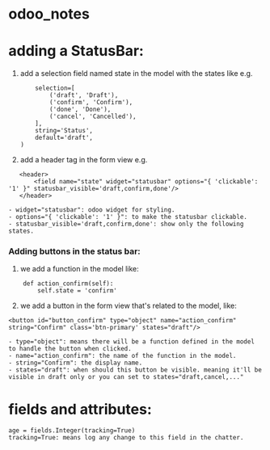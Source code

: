 # odoo_notes

# adding a StatusBar:

1. add a selection field named state in the model with the states like e.g.
   ```state = fields.Selection(
       selection=[
           ('draft', 'Draft'),
           ('confirm', 'Confirm'),
           ('done', 'Done'),
           ('cancel', 'Cancelled'),
       ],
       string='Status',
       default='draft',
   )
   ```
2. add a header tag in the form view e.g.
``` 
   <header>
       <field name="state" widget="statusbar" options="{ 'clickable': '1' }" statusbar_visible='draft,confirm,done'/>
   </header>

- widget="statusbar": odoo widget for styling.
- options="{ 'clickable': '1' }": to make the statusbar clickable.
- statusbar_visible='draft,confirm,done': show only the following states.
   ```

### Adding buttons in the status bar:

1. we add a function in the model like:

```
    def action_confirm(self):
        self.state = 'confirm'
```

2. we add a button in the form view that's related to the model, like:

```
<button id="button_confirm" type="object" name="action_confirm" string="Confirm" class='btn-primary' states="draft"/>

- type="object": means there will be a function defined in the model to handle the button when clicked.
- name="action_confirm": the name of the function in the model.
- string="Confirm": the display name.
- states="draft": when should this button be visible. meaning it'll be visible in draft only or you can set to states="draft,cancel,..."
```

# fields and attributes:
```
age = fields.Integer(tracking=True)
tracking=True: means log any change to this field in the chatter.
```
